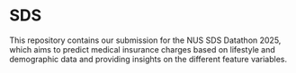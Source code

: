 # SDS
This repository contains our submission for the NUS SDS Datathon 2025, which aims to predict medical insurance charges based on lifestyle and demographic data and providing insights on the different feature variables.
